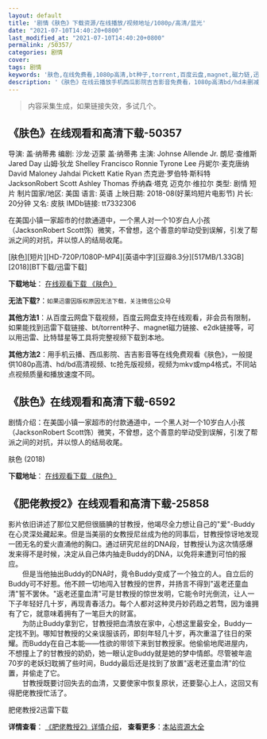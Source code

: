 ```yaml
---
layout: default
title: '剧情《肤色》下载资源/在线播放/视频地址/1080p/高清/蓝光'
date: "2021-07-10T14:40:20+0800"
last_modified_at: "2021-07-10T14:40:20+0800"
permalink: /50357/
categories: 剧情
cover:
tags: 剧情
keywords: '肤色,在线免费看,1080p高清,bt种子,torrent,百度云盘,magnet,磁力链,迅雷下载资源'
description: '《肤色》在线云播放手机西瓜影院吉吉影音免费看，1080p高清bd/hd未删减完整版和tc抢先枪版，mkv/mp4格式，附带bt/torrent种子、magnet/磁力链、百度云盘、网盘资源迅雷下载链接'
---
```


>内容采集生成，如果链接失效，多试几个。


## 《肤色》在线观看和高清下载-50357

导演: 盖·纳蒂弗 编剧: 沙龙·迈蒙 盖·纳蒂弗 主演: Johnse Allende Jr. 朗尼·查维斯 Jared Day 山姆·狄龙 Shelley Francisco Ronnie Tyrone Lee 丹妮尔·麦克唐纳 David Maloney Jahdai Pickett Katie Ryan 杰克逊·罗伯特·斯科特 JacksonRobert Scott Ashley Thomas 乔纳森·塔克 迈克尔·维拉尔 类型: 剧情 短片 制片国家/地区: 美国 语言: 英语 上映日期: 2018-08(好莱坞短片电影节) 片长: 20分钟 又名: 皮肤 IMDb链接: tt7332306

在美国小镇一家超市的付款通道中，一个黑人对一个10岁白人小孩（JacksonRobert Scott饰）微笑，不曾想，这个善意的举动受到误解，引发了帮派之间的对抗，并以惊人的结局收尾。


[肤色][短片][HD-720P/1080P-MP4][英语中字][豆瓣8.3分][517MB/1.33GB][2018][BT下载/迅雷下载]

**下载地址**： [在线观看下载 《肤色》](https://www.btdx8.com/torrent/fs_2018.html) 


**无法下载?**：`如果迅雷因版权原因无法下载，关注微信公众号 `

**其他方法1**：从百度云网盘下载视频，百度云网盘支持在线观看，非会员有限制，如果能找到迅雷下载链接、bt/torrent种子、magnet磁力链接、e2dk链接等，可以用迅雷、比特彗星等工具将完整视频下载到本地。

**其他方法2**：用手机云播、西瓜影院、吉吉影音等在线免费观看《肤色》，一般提供1080p高清、hd/bd高清视频、tc抢先版视频，视频为mkv或mp4格式，不同站点视频质量和播放速度不同。


## 《肤色》在线观看和高清下载-6592

剧情介绍：在美国小镇一家超市的付款通道中，一个黑人对一个10岁白人小孩（JacksonRobert Scott饰）微笑，不曾想，这个善意的举动受到误解，引发了帮派之间的对抗，并以惊人的结局收尾。


肤色 (2018)

**下载地址**： [在线观看下载 《肤色》](https://www.btbtdy.me/btdy/dy14671.html) 


## 《肥佬教授2》在线观看和高清下载-25858

影片依旧讲述了那位又肥但很腼腆的甘教授，他竭尽全力想让自己的"爱"-Buddy在心灵深处藏起来。但是当美丽的女教授尼丝成为他的同事后，甘教授惊讶地发现一团无名的爱火直涌他的胸口。通过研究尼丝的DNA段，甘教授认为这次情感爆发来得不是时候，决定从自己体内抽走Buddy的DNA，以免将来遭到可怕的报应。<br />　　但是当他抽出Buddy的DNA时，竟令Buddy变成了一个独立的人。自立后的Buddy可不好惹。他不顾一切地闯入甘教授的世界，并扬言不得到"返老还童血清"誓不罢休。"返老还童血清"可是甘教授的惊世发明，它能令时光倒流，让人一下子年轻好几十岁，再现青春活力。每个人都对这种灵丹妙药趋之若骛，因为谁拥有了它，就意味着拥有了一笔巨大的财富。<br />　　为防止Buddy拿到它，甘教授把血清放在家中，心想这里最安全，Buddy一定找不到。哪知甘教授的父亲误服该药，即刻年轻几十岁，再次重温了往日的荣耀。而Buddy在自己本能&mdash;—性欲的带领下来到甘教授家。他偷偷地爬进屋内，不想撞上了的甘教授的奶奶，她一眼认定Buddy就是她的梦中情郎。尽管被年逾70岁的老妖妇耽搁了些时间，Buddy最后还是找到了放置"返老还童血清"的位置，并偷走了它。<br />　　甘教授既要讨回失去的血清，又要使家中恢复原状，还要娶心上人，这回又有得肥佬教授忙活了。</p>


肥佬教授2迅雷下载

**详情查看**： [《肥佬教授2》详情介绍](/movie/25858/)， **查看更多**：[本站资源大全](/movie/t/all/)

